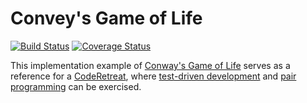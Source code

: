 # Convey's Game of Life

[![Build Status](https://travis-ci.org/mselig/game-of-life.svg?branch=master)](https://travis-ci.org/mselig/game-of-life)
[![Coverage Status](https://coveralls.io/repos/github/mselig/game-of-life/badge.svg?branch=master)](https://coveralls.io/github/mselig/game-of-life?branch=master)

This implementation example of [Conway's Game of Life](https://en.wikipedia.org/wiki/Conway%27s_Game_of_Life) serves as a reference for a [CodeRetreat](http://coderetreat.org/), where [test-driven development](https://en.wikipedia.org/wiki/Test-driven_development) and [pair programming](https://en.wikipedia.org/wiki/Pair_programming) can be exercised.

